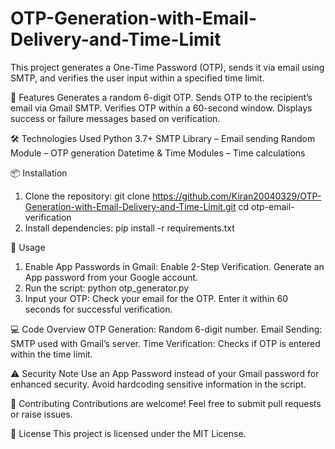 # OTP-Generation-with-Email-Delivery-and-Time-Limit
This project generates a One-Time Password (OTP), sends it via email using SMTP, and verifies the user input within a specified time limit.

🚀 Features
Generates a random 6-digit OTP.
Sends OTP to the recipient’s email via Gmail SMTP.
Verifies OTP within a 60-second window.
Displays success or failure messages based on verification.

🛠️ Technologies Used
Python 3.7+
SMTP Library – Email sending
Random Module – OTP generation
Datetime & Time Modules – Time calculations

📦 Installation
1. Clone the repository:
git clone https://github.com/Kiran20040329/OTP-Generation-with-Email-Delivery-and-Time-Limit.git
cd otp-email-verification
2. Install dependencies:
pip install -r requirements.txt

📝 Usage
1. Enable App Passwords in Gmail:
Enable 2-Step Verification.
Generate an App password from your Google account.
2. Run the script:
python otp_generator.py
3. Input your OTP:
Check your email for the OTP.
Enter it within 60 seconds for successful verification.

💻 Code Overview
OTP Generation: Random 6-digit number.
Email Sending: SMTP used with Gmail’s server.
Time Verification: Checks if OTP is entered within the time limit.

⚠️ Security Note
Use an App Password instead of your Gmail password for enhanced security.
Avoid hardcoding sensitive information in the script.

🤝 Contributing
Contributions are welcome! Feel free to submit pull requests or raise issues.

📄 License
This project is licensed under the MIT License.


